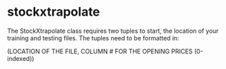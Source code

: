 # stockxtrapolate

The StockXtrapolate class requires two tuples to start, the location of your training and testing files. The tuples need to be formatted in:

(LOCATION OF THE FILE, COLUMN # FOR THE OPENING PRICES (0-indexed))
